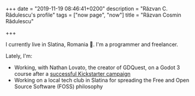 +++
date = "2019-11-19 08:46:41+0200"
description = "Răzvan C. Rădulescu's profile"
tags = ["now page", "now"]
title = "Răzvan Cosmin Rădulescu"

+++

I currently live in Slatina, Romania 🌿. I'm a programmer and freelancer.

Lately, I'm:

- Working, with Nathan Lovato, the creator of GDQuest, on a Godot 3 course after a [successful Kickstarter campaign](//www.kickstarter.com/projects/gdquest/make-professional-2d-games-godot-engine-online-cou)
- Working on a local tech club in Slatina for spreading the Free and Open Source Software (FOSS) philosophy
